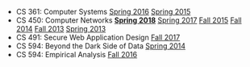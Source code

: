 * CS 361: Computer Systems [Spring 2016][361-s16] [Spring 2015][361-s15] 
* CS 450: Computer Networks **[Spring 2018][450-s18]** [Spring 2017][450-s17] [Fall 2015][450-f15] [Fall 2014][450-f14] [Fall 2013][450-f13] [Spring 2013][450-s13]
* CS 491: Secure Web Application Design [Fall 2017][swad-f17]
* CS 594: Beyond the Dark Side of Data [Spring 2014][594-s14]
* CS 594: Empirical Analysis [Fall 2016][594-f16]

[swad-f17]: swad/f17/
[594-f16]: cs594/f16/
[361-s16]: cs361/s16/
[361-s15]: cs361/s15/
[450-f15]: cs450/f15/
[450-f14]: cs450/f14/
[450-f13]: cs450/f13/
[450-s13]: https://www.cs.uic.edu/bin/view/CS450/WebHome
[594-s14]: cs594/s14/
[450-s17]: cs450/s17/
[450-s18]: cs450/s18/
